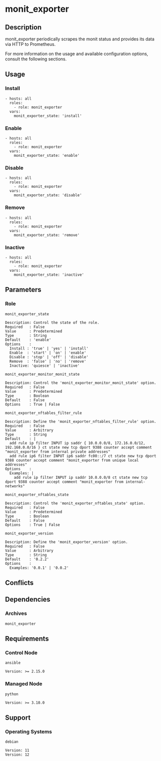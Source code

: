 # monit_exporter

## Description

monit_exporter periodically scrapes the monit status and provides its data via
HTTP to Prometheus.

For more information on the usage and available configuration options,
consult the following sections.

## Usage

### Install

```
- hosts: all
  roles:
    - role: monit_exporter
  vars:
    monit_exporter_state: 'install'
```

### Enable

```
- hosts: all
  roles:
    - role: monit_exporter
  vars:
    monit_exporter_state: 'enable'
```

### Disable

```
- hosts: all
  roles:
    - role: monit_exporter
  vars:
    monit_exporter_state: 'disable'
```

### Remove

```
- hosts: all
  roles:
    - role: monit_exporter
  vars:
    monit_exporter_state: 'remove'
```

### Inactive

```
- hosts: all
  roles:
    - role: monit_exporter
  vars:
    monit_exporter_state: 'inactive'
```

## Parameters

### Role

`monit_exporter_state`

    Description: Control the state of the role.
    Required   : False
    Value      : Predetermined
    Type       : String
    Default    : 'enable'
    Options    :
      Install : 'true' | 'yes' | 'install'
      Enable  : 'start' | 'on' | 'enable'
      Disable : 'stop' | 'off' | 'disable'
      Remove  : 'false' | 'no' | 'remove'
      Inactive: 'quiesce' | 'inactive'

`monit_exporter_monitor_monit_state`

    Description: Control the 'monit_exporter_monitor_monit_state' option.
    Required   : False
    Value      : Predetermined
    Type       : Boolean
    Default    : False
    Options    : True | False

`monit_exporter_nftables_filter_rule`

    Description: Define the 'monit_exporter_nftables_filter_rule' option.
    Required   : False
    Value      : Arbitrary
    Type       : String
    Default    : |
      add rule ip filter INPUT ip saddr { 10.0.0.0/8, 172.16.0.0/12, 192.168.0.0/16 } ct state new tcp dport 9388 counter accept comment "monit_exporter from internal private addresses"
      add rule ip6 filter INPUT ip6 saddr fc00::/7 ct state new tcp dport 9388 counter accept comment "monit_exporter from unique local addresses"
    Options    :
      Examples: |
        add rule ip filter INPUT ip saddr 10.0.0.0/8 ct state new tcp dport 9388 counter accept comment "monit_exporter from internal-networks"

`monit_exporter_nftables_state`

    Description: Control the 'monit_exporter_nftables_state' option.
    Required   : False
    Value      : Predetermined
    Type       : Boolean
    Default    : False
    Options    : True | False

`monit_exporter_version`

    Description: Define the 'monit_exporter_version' option.
    Required   : False
    Value      : Arbitrary
    Type       : String
    Default    : '0.2.2'
    Options    :
      Examples: '0.0.1' | '0.0.2'

## Conflicts

## Dependencies

### Archives

`monit_exporter`

## Requirements

### Control Node

`ansible`

    Version: >= 2.15.0

### Managed Node

`python`

    Version: >= 3.10.0

## Support

### Operating Systems

`debian`

    Version: 11
    Version: 12
